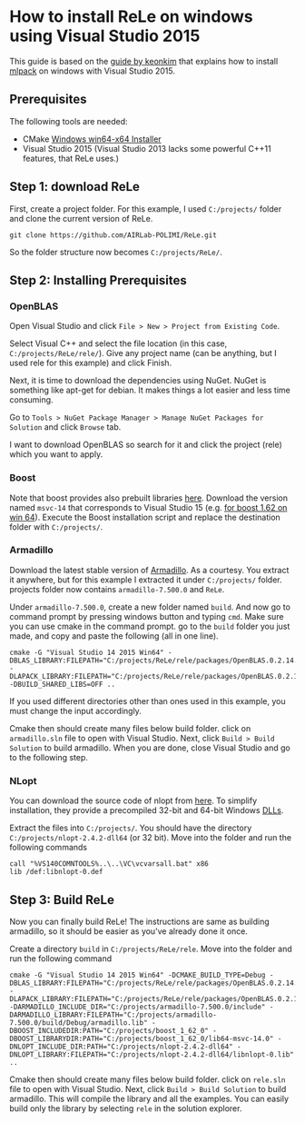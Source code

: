 How to install ReLe on windows using Visual Studio 2015
=======================================================
This guide is based on the [guide by keonkim](http://keon.io/mlpack-on-windows.html) that explains how to install [mlpack](http://mlpack.org/) on windows with Visual Studio 2015.

Prerequisites
-------------
The following tools are needed:

- CMake [Windows win64-x64 Installer](https://cmake.org/download/)
- Visual Studio 2015 (Visual Studio 2013 lacks some powerful C++11 features, that ReLe uses.)

Step 1: download ReLe
---------------------
First, create a project folder. For this example, I used `C:/projects/` folder and clone the current version of ReLe.
```
git clone https://github.com/AIRLab-POLIMI/ReLe.git
```
So the folder structure now becomes `C:/projects/ReLe/`.

Step 2: Installing Prerequisites
------------------------
### OpenBLAS
Open Visual Studio and click `File > New > Project from Existing Code`.

Select Visual C++ and select the file location (in this case, `C:/projects/ReLe/rele/`). Give any project name (can be anything, but I used rele for this example) and click Finish.

Next, it is time to download the dependencies using NuGet. NuGet is something like apt-get for debian. It makes things a lot easier and less time consuming.

Go to `Tools > NuGet Package Manager > Manage NuGet Packages for Solution` and click `Browse` tab.

I want to download OpenBLAS so search for it and click the project (rele) which you want to apply.

### Boost
Note that boost provides also prebuilt libraries [here](https://sourceforge.net/projects/boost/files/boost-binaries/).
Download the version named `msvc-14` that corresponds to Visual Studio 15 (e.g. [for boost 1.62 on win 64](https://sourceforge.net/projects/boost/files/boost-binaries/1.62.0/boost_1_62_0-msvc-14.0-64.exe/download)).
Execute the Boost installation script and replace the destination folder with `C:/projects/`.

### Armadillo
Download the latest stable version of [Armadillo](http://arma.sourceforge.net/download.html). As a courtesy. You extract it anywhere, but for this example I extracted it under `C:/projects/` folder. projects folder now contains `armadillo-7.500.0` and `ReLe`.

Under `armadillo-7.500.0`, create a new folder named `build`. And now go to command prompt by pressing windows button and typing `cmd`. Make sure you can use cmake in the command prompt. go to the `build` folder you just made, and copy and paste the following (all in one line).

```
cmake -G "Visual Studio 14 2015 Win64" -DBLAS_LIBRARY:FILEPATH="C:/projects/ReLe/rele/packages/OpenBLAS.0.2.14.1/lib/native/lib/x64/libopenblas.dll.a" -DLAPACK_LIBRARY:FILEPATH="C:/projects/ReLe/rele/packages/OpenBLAS.0.2.14.1/lib/native/lib/x64/libopenblas.dll.a" -DBUILD_SHARED_LIBS=OFF ..
```

If you used different directories other than ones used in this example, you must change the input accordingly.

Cmake then should create many files below build folder. click on `armadillo.sln` file to open with Visual Studio. Next, click `Build > Build Solution` to build armadillo. When you are done, close Visual Studio and go to the following step.

### NLopt
You can download the source code of nlopt from [here](http://ab-initio.mit.edu/wiki/index.php/NLopt#Download_and_installation).
To simplify installation, they provide a precompiled 32-bit and 64-bit Windows [DLLs](http://ab-initio.mit.edu/wiki/index.php/NLopt_on_Windows).

Extract the files into `C:/projects/`. You should have the directory `C:/projects/nlopt-2.4.2-dll64` (or 32 bit).
Move into the folder and run the following commands

```
call "%VS140COMNTOOLS%..\..\VC\vcvarsall.bat" x86
lib /def:libnlopt-0.def
```

Step 3: Build ReLe
------------------

Now you can finally build ReLe!
The instructions are same as building armadillo, so it should be easier as you’ve already done it once.

Create a directory `build` in `C:/projects/ReLe/rele`. Move into the folder and run the following command
```
cmake -G "Visual Studio 14 2015 Win64" -DCMAKE_BUILD_TYPE=Debug -DBLAS_LIBRARY:FILEPATH="C:/projects/ReLe/rele/packages/OpenBLAS.0.2.14.1/lib/native/lib/x64/libopenblas.dll.a" -DLAPACK_LIBRARY:FILEPATH="C:/projects/ReLe/rele/packages/OpenBLAS.0.2.14.1/lib/native/lib/x64/libopenblas.dll.a" -DARMADILLO_INCLUDE_DIR="C:/projects/armadillo-7.500.0/include" -DARMADILLO_LIBRARY:FILEPATH="C:/projects/armadillo-7.500.0/build/Debug/armadillo.lib" -DBOOST_INCLUDEDIR:PATH="C:/projects/boost_1_62_0" -DBOOST_LIBRARYDIR:PATH="C:/projects/boost_1_62_0/lib64-msvc-14.0" -DNLOPT_INCLUDE_DIR:PATH="C:/projects/nlopt-2.4.2-dll64" -DNLOPT_LIBRARY:FILEPATH="C:/projects/nlopt-2.4.2-dll64/libnlopt-0.lib" ..
```

Cmake then should create many files below build folder. click on `rele.sln` file to open with Visual Studio. Next, click `Build > Build Solution` to build armadillo. This will compile the library and all the examples. You can easily build only the library by selecting `rele` in the solution explorer.
